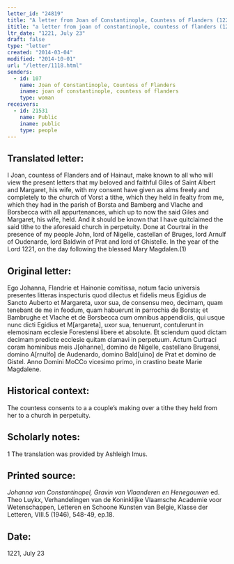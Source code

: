 ```yaml
---
letter_id: "24819"
title: "A letter from Joan of Constantinople, Countess of Flanders (1221, July 23)"
ititle: "a letter from joan of constantinople, countess of flanders (1221, july 23)"
ltr_date: "1221, July 23"
draft: false
type: "letter"
created: "2014-03-04"
modified: "2014-10-01"
url: "/letter/1118.html"
senders:
  - id: 107
    name: Joan of Constantinople, Countess of Flanders
    iname: joan of constantinople, countess of flanders
    type: woman
receivers:
  - id: 21531
    name: Public
    iname: public
    type: people
---
```

<h2> Translated letter:</h2>I Joan, countess of Flanders and of Hainaut, make known to all who will view the present letters that my beloved and faithful Giles of Saint Albert and Margaret, his wife, with my consent have given as alms freely and completely to the church of Vorst a tithe, which they held in fealty from me, which they had in the parish of Borsta and Bamberg and Vlache and Borsbecca with all appurtenances, which up to now the said Giles and Margaret, his wife, held.  And it should be known that I have quitclaimed the said tithe to the aforesaid church in perpetuity.
	Done at Courtrai in the presence of my people John, lord of Nigelle, castellan of Bruges, lord Arnulf of Oudenarde, lord Baldwin of Prat and lord of Ghistelle.
	In the year of the Lord 1221, on the day following the blessed Mary Magdalen.(1)
<h2 class="mt-4"> Original letter:</h2>Ego Johanna, Flandrie et Hainonie comitissa, notum facio universis presentes litteras inspecturis quod dilectus et fidelis meus Egidius de Sancto Auberto et Margareta, uxor sua, de consensu meo, decimam, quam tenebant de me in feodum, quam habuerunt in parrochia de Borsta; et Bambrughe et Vlache et de Borsbecca cum omnibus appendiciis, qui usque nunc dicti Egidius et M[argareta], uxor sua, tenuerunt, contulerunt in elemosinam ecclesie Forestensi libere et absolute. Et sciendum quod dictam decimam predicte ecclesie quitam clamavi in perpetuum.
Actum Curtraci coram hominibus meis J[ohanne], domino de Nigelle, castellano Brugensi, domino A[rnulfo] de Audenardo, domino Bald[uino] de Prat et domino de Gistel.
Anno Domini MoCCo vicesimo primo, in crastino beate Marie Magdalene.
<h2 class="mt-4"> Historical context:</h2>The countess consents to a a couple’s making over a tithe they held from her to a church in perpetuity.
<h2 class="mt-4"> Scholarly notes:</h2>1 The translation was provided by Ashleigh Imus.
<h2 class="mt-4"> Printed source:</h2><p><em>Johanna van Constantinopel, Gravin van Vlaanderen en Henegouwen</em> ed. Theo Luykx, Verhandelingen van de Koninklijke Vlaamsche Academie voor Wetenschappen, Letteren en Schoone Kunsten van Belgie, Klasse der Letteren, VIII.5 (1946), 548-49, ep.18.</p><h2 class="mt-4"> Date:</h2>1221, July 23